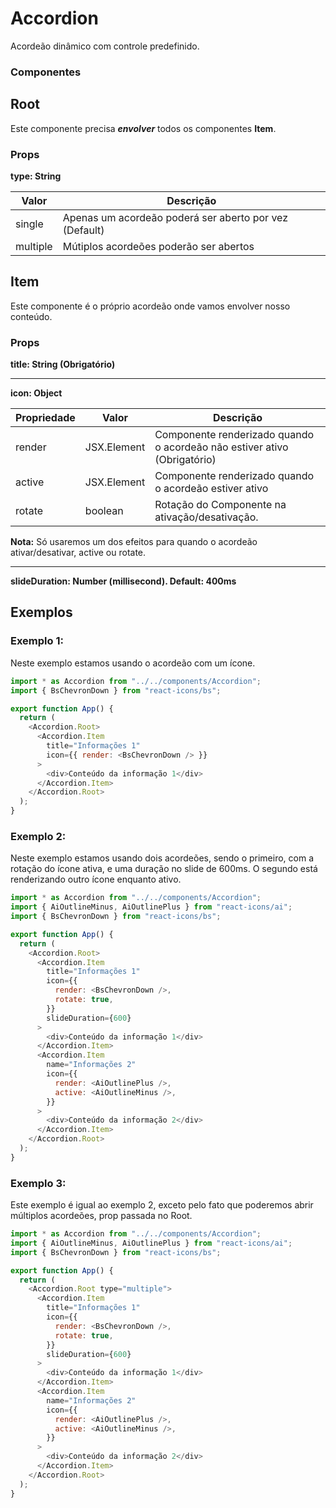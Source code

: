 # Accordion

Acordeão dinâmico com controle predefinido.

### Componentes

## Root

Este componente precisa **_envolver_** todos os componentes **Item**.

### Props

**type: String**

| Valor    | Descrição                                              |
| -------- | ------------------------------------------------------ |
| single   | Apenas um acordeão poderá ser aberto por vez (Default) |
| multiple | Mútiplos acordeões poderão ser abertos                 |

## Item

Este componente é o próprio acordeão onde vamos envolver nosso conteúdo.

### Props

**title: String (Obrigatório)**

---

**icon: Object**

| Propriedade | Valor       | Descrição                                                                |
| ----------- | ----------- | ------------------------------------------------------------------------ |
| render      | JSX.Element | Componente renderizado quando o acordeão não estiver ativo (Obrigatório) |
| active      | JSX.Element | Componente renderizado quando o acordeão estiver ativo                   |
| rotate      | boolean     | Rotação do Componente na ativação/desativação.                           |

**Nota:** Só usaremos um dos efeitos para quando o acordeão ativar/desativar, active ou rotate.

---

**slideDuration: Number (millisecond). Default: 400ms**

## Exemplos

### Exemplo 1:

Neste exemplo estamos usando o acordeão com um ícone.

```js
import * as Accordion from "../../components/Accordion";
import { BsChevronDown } from "react-icons/bs";

export function App() {
  return (
    <Accordion.Root>
      <Accordion.Item
        title="Informações 1"
        icon={{ render: <BsChevronDown /> }}
      >
        <div>Conteúdo da informação 1</div>
      </Accordion.Item>
    </Accordion.Root>
  );
}
```

### Exemplo 2:

Neste exemplo estamos usando dois acordeões, sendo o primeiro, com a rotação do ícone ativa, e uma duração no slide de 600ms. O segundo está renderizando outro ícone enquanto ativo.

```js
import * as Accordion from "../../components/Accordion";
import { AiOutlineMinus, AiOutlinePlus } from "react-icons/ai";
import { BsChevronDown } from "react-icons/bs";

export function App() {
  return (
    <Accordion.Root>
      <Accordion.Item
        title="Informações 1"
        icon={{
          render: <BsChevronDown />,
          rotate: true,
        }}
        slideDuration={600}
      >
        <div>Conteúdo da informação 1</div>
      </Accordion.Item>
      <Accordion.Item
        name="Informações 2"
        icon={{
          render: <AiOutlinePlus />,
          active: <AiOutlineMinus />,
        }}
      >
        <div>Conteúdo da informação 2</div>
      </Accordion.Item>
    </Accordion.Root>
  );
}
```

### Exemplo 3:

Este exemplo é igual ao exemplo 2, exceto pelo fato que poderemos abrir múltiplos acordeões, prop passada no Root.

```js
import * as Accordion from "../../components/Accordion";
import { AiOutlineMinus, AiOutlinePlus } from "react-icons/ai";
import { BsChevronDown } from "react-icons/bs";

export function App() {
  return (
    <Accordion.Root type="multiple">
      <Accordion.Item
        title="Informações 1"
        icon={{
          render: <BsChevronDown />,
          rotate: true,
        }}
        slideDuration={600}
      >
        <div>Conteúdo da informação 1</div>
      </Accordion.Item>
      <Accordion.Item
        name="Informações 2"
        icon={{
          render: <AiOutlinePlus />,
          active: <AiOutlineMinus />,
        }}
      >
        <div>Conteúdo da informação 2</div>
      </Accordion.Item>
    </Accordion.Root>
  );
}
```
